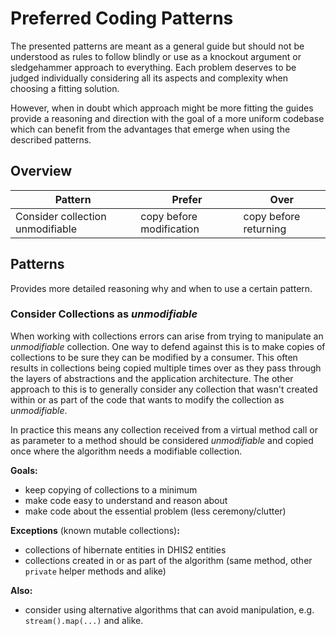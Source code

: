# Preferred Coding Patterns

The presented patterns are meant as a general guide but should not be understood 
as rules to follow blindly or use as a knockout argument or sledgehammer 
approach to everything. Each problem deserves to be judged individually 
considering all its aspects and complexity when choosing a fitting solution. 

However, when in doubt which approach might be more fitting the guides provide
a reasoning and direction with the goal of a more uniform codebase which can
benefit from the advantages that emerge when using the described patterns.

## Overview
| Pattern | Prefer | Over                    |
|---------|---------------------|-------------------------|
| Consider collection unmodifiable | copy before modification | copy before returning |

## Patterns

Provides more detailed reasoning why and when to use a certain pattern. 

### Consider Collections as _unmodifiable_
When working with collections errors can arise from trying to manipulate an
_unmodifiable_ collection. One way to defend against this is to make copies of
collections to be sure they can be modified by a consumer. This often results
in collections being copied multiple times over as they pass through the layers
of abstractions and the application architecture. The other approach to this
is to generally consider any collection that wasn't created within or as part 
of the code that wants to modify the collection as _unmodifiable_. 

In practice this means any collection received from a virtual method call or
as parameter to a method should be considered _unmodifiable_ and copied once
where the algorithm needs a modifiable collection.

**Goals:** 
* keep copying of collections to a minimum
* make code easy to understand and reason about
* make code about the essential problem (less ceremony/clutter)

**Exceptions** (known mutable collections)**:**
* collections of hibernate entities in DHIS2 entities
* collections created in or as part of the algorithm (same method, 
  other `private` helper methods and alike)

**Also:**
* consider using alternative algorithms that can avoid manipulation, 
  e.g. `stream().map(...)` and alike.